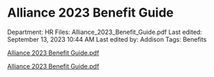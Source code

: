 # Alliance 2023 Benefit Guide

Department: HR
Files: Alliance_2023_Benefit_Guide.pdf
Last edited: September 13, 2023 10:44 AM
Last edited by: Addison
Tags: Benefits

[Alliance 2023 Benefit Guide.pdf](Alliance%202023%20Benefit%20Guide%208853db86486b4b6d9881f3fbaa2941b6/Alliance_2023_Benefit_Guide.pdf)

[Alliance 2023 Benefit Guide.pdf](Alliance%202023%20Benefit%20Guide%208853db86486b4b6d9881f3fbaa2941b6/Alliance_2023_Benefit_Guide%201.pdf)